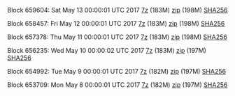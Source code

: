 Block 659604: Sat May 13 00:00:01 UTC 2017 [7z](https://transfer.sh/X3Hny/bootstrap.dat.20170513.7z) (183M) [zip](https://transfer.sh/cCAqd/bootstrap.dat.20170513.zip) (198M) [SHA256](https://transfer.sh/urXWn/sha256.txt)

Block 658457: Fri May 12 00:00:01 UTC 2017 [7z](https://transfer.sh/uegVM/bootstrap.dat.20170512.7z) (183M) [zip](https://transfer.sh/ZBa7V/bootstrap.dat.20170512.zip) (198M) [SHA256](https://transfer.sh/gNuXA/sha256.txt)

Block 657378: Thu May 11 00:00:01 UTC 2017 [7z](https://transfer.sh/CNHw4/bootstrap.dat.20170511.7z) (183M) [zip](https://transfer.sh/Q9cYP/bootstrap.dat.20170511.zip) (198M) [SHA256](https://transfer.sh/qLRtI/sha256.txt)

Block 656235: Wed May 10 00:00:02 UTC 2017 [7z](https://transfer.sh/1STg1/bootstrap.dat.20170510.7z) (183M) [zip](https://transfer.sh/IgYff/bootstrap.dat.20170510.zip) (197M) [SHA256](https://transfer.sh/iEoa7/sha256.txt)

Block 654992: Tue May  9 00:00:01 UTC 2017 [7z](https://transfer.sh/lWKG2/bootstrap.dat.20170509.7z) (182M) [zip](https://transfer.sh/G88ov/bootstrap.dat.20170509.zip) (197M) [SHA256](https://transfer.sh/hyeaC/sha256.txt)

Block 653709: Mon May  8 00:00:01 UTC 2017 [7z](https://transfer.sh/iUudo/bootstrap.dat.20170508.7z) (182M) [zip](https://transfer.sh/CczJj/bootstrap.dat.20170508.zip) (197M) [SHA256](https://transfer.sh/aQt1o/sha256.txt)
